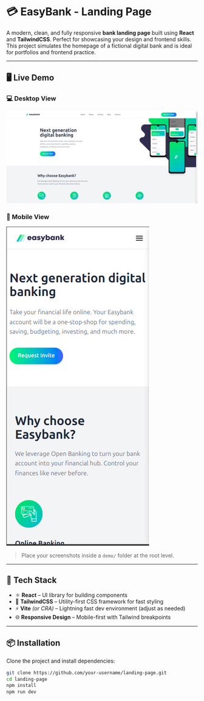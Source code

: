 # 💳 EasyBank - Landing Page

A modern, clean, and fully responsive **bank landing page** built using **React** and **TailwindCSS**. Perfect for showcasing your design and frontend skills. This project simulates the homepage of a fictional digital bank and is ideal for portfolios and frontend practice.

---

## 🖥️ Live Demo

### 💻 Desktop View  
![Desktop Demo](./demo-desktop.png)

### 📱 Mobile View  
![Mobile Demo](./demo-mobile.png)

> Place your screenshots inside a `demo/` folder at the root level.

---

## 🧰 Tech Stack

- ⚛️ **React** – UI library for building components  
- 💨 **TailwindCSS** – Utility-first CSS framework for fast styling  
- ⚡ **Vite** *(or CRA)* – Lightning fast dev environment (adjust as needed)  
- 🌐 **Responsive Design** – Mobile-first with Tailwind breakpoints  

---

## 📦 Installation

Clone the project and install dependencies:

```bash
git clone https://github.com/your-username/landing-page.git
cd landing-page
npm install
npm run dev